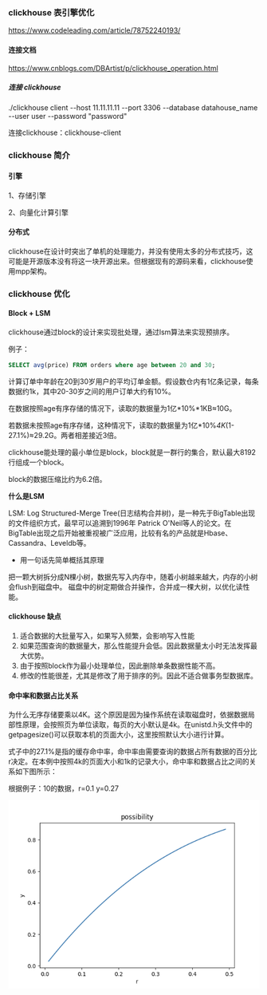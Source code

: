 ### clickhouse 表引擎优化

https://www.codeleading.com/article/78752240193/



#### 连接文档

https://www.cnblogs.com/DBArtist/p/clickhouse_operation.html



##### 连接 clickhouse

./clickhouse client --host 11.11.11.11 --port 3306 --database datahouse_name --user user --password "password"

连接clickhouse：clickhouse-client 



### clickhouse  简介

#### 引擎

1、存储引擎

2、向量化计算引擎



#### 分布式

clickhouse在设计时突出了单机的处理能力，并没有使用太多的分布式技巧，这可能是开源版本没有将这一块开源出来。但根据现有的源码来看，clickhouse使用mpp架构。



### clickhouse 优化

#### Block + LSM

clickhouse通过block的设计来实现批处理，通过lsm算法来实现预排序。

例子：

```sql
SELECT avg(price) FROM orders where age between 20 and 30;
```

计算订单中年龄在20到30岁用户的平均订单金额。假设数仓内有1亿条记录，每条数据约1k，其中20-30岁之间的用户订单大约有10%。

在数据按照age有序存储的情况下，读取的数据量为1亿*10%*1KB≈10G。

若数据未按照age有序存储，这种情况下，读取的数据量为1亿*10%*4K*(1-27.1%)≈29.2G。两者相差接近3倍。



clickhouse能处理的最小单位是block，block就是一群行的集合，默认最大8192行组成一个block。

block的数据压缩比约为6.2倍。

**什么是LSM**

LSM: Log Structured-Merge Tree(日志结构合并树)，是一种先于BigTable出现的文件组织方式，最早可以追溯到1996年 Patrick O'Neil等人的论文。在BigTable出现之后开始被重视被广泛应用，比较有名的产品就是Hbase、Cassandra、Leveldb等。

- 用一句话先简单概括其原理

把一颗大树拆分成N棵小树，数据先写入内存中，随着小树越来越大，内存的小树会flush到磁盘中。 磁盘中的树定期做合并操作，合并成一棵大树，以优化读性能。



#### clickhouse 缺点

1. 适合数据的大批量写入，如果写入频繁，会影响写入性能
2. 如果范围查询的数据量大，那么性能提升会低。因此数据量太小时无法发挥最大优势。
3. 由于按照block作为最小处理单位，因此删除单条数据性能不高。
4. 修改的性能很差，尤其是修改了用于排序的列。因此不适合做事务型数据库。



#### 命中率和数据占比关系

为什么无序存储要乘以4K。这个原因是因为操作系统在读取磁盘时，依据数据局部性原理，会按照页为单位读取，每页的大小默认是4k。在unistd.h头文件中的getpagesize()可以获取本机的页面大小，这里按照默认大小进行计算。

式子中的27.1%是指的缓存命中率，命中率由需要查询的数据占所有数据的百分比r决定。在本例中按照4k的页面大小和1k的记录大小，命中率和数据占比之间的关系如下图所示：



根据例子：10的数据，r=0.1 y=0.27

![img](.images/image-1.png)

